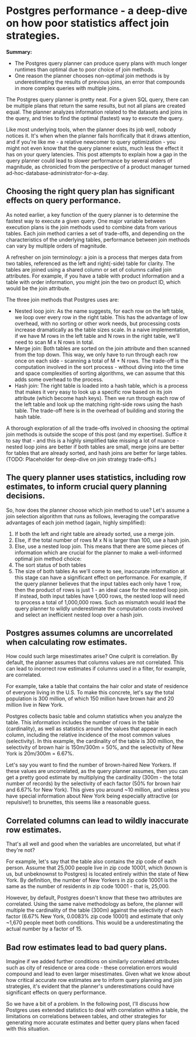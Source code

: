 # Postgres performance - a deep-dive on how poor statistics affect join strategies.

**Summary:**
* The Postgres query planner can produce query plans with much longer runtimes than optimal due to poor choice of join methods.
* One reason the planner chooses non-optimal join methods is by underestimating the results of previous joins, an error that compounds in more complex queries with multiple joins.

The Postgres query planner is pretty neat. For a given SQL query, there can be multiple plans that return the same results, but not all plans are created equal. The planner analyzes information related to the datasets and joins in the query, and tries to find the optimal (fastest) way to execute the query.

Like most underlying tools, when the planner does its job well, nobody notices it. It's when when the planner fails horrifically that it draws attention, and if you're like me - a relative newcomer to query optimization - you might not even know that the query planner exists, much less the effect it has on your query latencies. This post attempts to explain how a gap in the query planner could lead to slower performance by several orders of magnitude, as chronicled from the perspective of a product manager turned ad-hoc-database-administrator-for-a-day.

## Choosing the right query plan has significant effects on query performance.
As noted earlier, a key function of the query planner is to determine the fastest way to execute a given query. One major variable between execution plans is the join methods used to combine data from various tables. Each join method carries a set of trade-offs, and depending on the characteristics of the underlying tables, performance between join methods can vary by multiple orders of magnitude.

A refresher on join terminology: a join is a process that merges data from two tables, referenced as the left and right(-side) table for clarity. The tables are joined using a shared column or set of columns called join attributes. For example, if you have a table with product information and a table with order information, you might join the two on product ID, which would be the join attribute.

The three join methods that Postgres uses are:
* Nested loop join: As the name suggests, for each row on the left table, we loop over every row in the right table. This has the advantage of low overhead, with no sorting or other work needs, but processing costs increase dramatically as the table sizes scale. In a naive implementation, if we have M rows in the left table and N rows in the right table, we'll need to scan M x N rows in total.
* Merge join: Both tables are sorted on the join attribute and then scanned from the top down. This way, we only have to run through each row once on each side - scanning a total of M + N rows. The trade-off is the computation involved in the sort process - without diving into the time and space complexities of sorting algorithms, we can assume that this adds some overhead to the process.
* Hash join: The right table is loaded into a hash table, which is a process that makes it very easy to look up a specific row based on its join attribute (which become hash keys). Then we run through each row of the left table and look up the matching right-side rows using the hash table. The trade-off here is in the overhead of building and storing the hash table.

A thorough exploration of all the trade-offs involved in choosing the optimal join methods is outside the scope of this post (and my expertise). Suffice it to say that - and this is a highly simplified take missing a lot of nuance - nested loop joins are better if both tables are small, merge joins are better for tables that are already sorted, and hash joins are better for large tables. (TODO: Placeholder for deep-dive on join strategy trade-offs.)

## The query planner uses statistics, including row estimates, to inform crucial query planning decisions.
So, how does the planner choose which join method to use? Let's assume a join selection algorithm that runs as follows, leveraging the comparative advantages of each join method (again, highly simplified):
1. If both the left and right table are already sorted, use a merge join.
2. Else, if the total number of rows M x N is larger than 100, use a hash join.
3. Else, use a nested loop join.
This means that there are some pieces of information which are crucial for the planner to make a well-informed optimal join method choice:
1. The sort status of both tables
2. The size of both tables
As we'll come to see, inaccurate information at this stage can have a significant effect on performance. For example, if the query planner believes that the input tables each only have 1 row, then the product of rows is just 1 - an ideal case for the nested loop join. If instead, both input tables have 1,000 rows, the nested loop will need to process a total of 1,000,000 rows. Such as mismatch would lead the query planner to wildly underestimate the computation costs involved and select an inefficient nested loop over a hash join.

## Postgres assumes columns are uncorrelated when calculating row estimates.
How could such large misestimates arise? One culprit is correlation. By default, the planner assumes that columns values are not correlated. This can lead to incorrect row estimates if columns used in a filter, for example, are correlated.

For example, take a table that contains the hair color and state of residence of everyone living in the U.S. To make this concrete, let's say the total population is 300 million, of which 150 million have brown hair and 20 million live in New York. 

Postgres collects basic table and column statistics when you analyze the table. This information includes the number of rows in the table (cardinality), as well as statistics around the values that appear in each column, including the relative incidence of the most common values (selectivity). In this example, the cardinality of the table is 300 million, the selectivity of brown hair is 150m/300m = 50%, and the selectivity of New York is 20m/300m = 6.67%.

Let's say you want to find the number of brown-haired New Yorkers. If these values are uncorrelated, as the query planner assumes, then you can get a pretty good estimate by multiplying the cardinality (300m - the total number of records) by the selectivity of each factor (50% for brown hair and 6.67% for New York). This gives you around ~10 million, and unless you have special information about New York being especially attractive (or repulsive!) to brunettes, this seems like a reasonable guess.

## Correlated columns can lead to wildly inaccurate row estimates.
That's all well and good when the variables are uncorrelated, but what if they're not? 

For example, let's say that the table also contains the zip code of each person. Assume that 25,000 people live in zip code 10001, which (known is us, but unbeknownst to Postgres) is located entirely within the state of New York. By definition, the number of New Yorkers in zip code 10001 is the same as the number of residents in zip code 10001 - that is, 25,000.

However, by default, Postgres doesn't know that these two attributes are correlated. Using the same naive methodology as before, the planner will multiple the cardinality of the table (300m) against the selectivity of each factor (6.67% New York, 0.0083% zip code 10001) and estimate that only ~1,670 people meet both conditions. This would be a underestimating the actual number by a factor of 15.

## Bad row estimates lead to bad query plans.
Imagine if we added further conditions on similarly correlated attributes such as city of residence or area code - these correlation errors would compound and lead to even larger misestimates. Given what we know about how critical accurate row estimates are to inform query planning and join strategies, it's evident that the planner's underestimations could have significant effects on query performance.

So we have a bit of a problem. In the following post, I'll discuss how Postgres uses extended statistics to deal with correlation within a table, the limitations on correlations between tables, and other strategies for generating more accurate estimates and better query plans when faced with this situation.